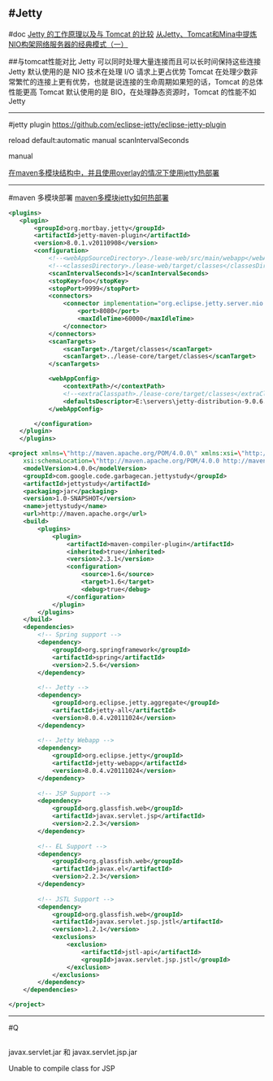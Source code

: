 #Jetty
---
#doc
[Jetty 的工作原理以及与 Tomcat 的比较](http://www.ibm.com/developerworks/cn/java/j-lo-jetty/index.html)
[从Jetty、Tomcat和Mina中提炼NIO构架网络服务器的经典模式（一）](http://blog.csdn.net/cutesource/article/details/6192016)

##与tomcat性能对比
Jetty 可以同时处理大量连接而且可以长时间保持这些连接
Jetty 默认使用的是 NIO 技术在处理 I/O 请求上更占优势
Tomcat 在处理少数非常繁忙的连接上更有优势，也就是说连接的生命周期如果短的话，Tomcat 的总体性能更高
Tomcat 默认使用的是 BIO，在处理静态资源时，Tomcat 的性能不如 Jetty


---
#jetty plugin
https://github.com/eclipse-jetty/eclipse-jetty-plugin


reload
default:automatic
manual
scanIntervalSeconds

manual

[在maven多模块结构中，并且使用overlay的情况下使用jetty热部署](http://www.cnblogs.com/firejava/p/6269138.html)


---
#maven 多模块部署
[maven多模块jetty如何热部署](http://www.oschina.net/question/1383717_129478)
```xml
<plugins>
   <plugin>
       <groupId>org.mortbay.jetty</groupId>
       <artifactId>jetty-maven-plugin</artifactId>
       <version>8.0.1.v20110908</version>
       <configuration>
           <!--<webAppSourceDirectory>./lease-web/src/main/webapp</webAppSourceDirectory>-->
           <!--<classesDirectory>./lease-web/target/classes</classesDirectory>-->
           <scanIntervalSeconds>1</scanIntervalSeconds>
           <stopKey>foo</stopKey>
           <stopPort>9999</stopPort>
           <connectors>
               <connector implementation="org.eclipse.jetty.server.nio.SelectChannelConnector">
                   <port>8080</port>
                   <maxIdleTime>60000</maxIdleTime>
               </connector>
           </connectors>
           <scanTargets>
               <scanTarget>./target/classes</scanTarget>
               <scanTarget>../lease-core/target/classes</scanTarget>
           </scanTargets>

           <webAppConfig>
               <contextPath>/</contextPath>
               <!--<extraClasspath>./lease-core/target/classes</extraClasspath>-->
               <defaultsDescriptor>E:\servers\jetty-distribution-9.0.6.v20130930\etc\webdefault.xml</defaultsDescriptor>
           </webAppConfig>

       </configuration>
   </plugin>
   </plugins>
```

```xml
<project xmlns=\"http://maven.apache.org/POM/4.0.0\" xmlns:xsi=\"http://www.w3.org/2001/XMLSchema-instance\"
    xsi:schemaLocation=\"http://maven.apache.org/POM/4.0.0 http://maven.apache.org/maven-v4_0_0.xsd\">
    <modelVersion>4.0.0</modelVersion>
    <groupId>com.google.code.garbagecan.jettystudy</groupId>
    <artifactId>jettystudy</artifactId>
    <packaging>jar</packaging>
    <version>1.0-SNAPSHOT</version>
    <name>jettystudy</name>
    <url>http://maven.apache.org</url>
    <build>
        <plugins>
            <plugin>
                <artifactId>maven-compiler-plugin</artifactId>
                <inherited>true</inherited>
                <version>2.3.1</version>
                <configuration>
                    <source>1.6</source>
                    <target>1.6</target>
                    <debug>true</debug>
                </configuration>
            </plugin>
        </plugins>
    </build>
    <dependencies>
        <!-- Spring support -->
        <dependency>
            <groupId>org.springframework</groupId>
            <artifactId>spring</artifactId>
            <version>2.5.6</version>
        </dependency>
 
        <!-- Jetty -->
        <dependency>
            <groupId>org.eclipse.jetty.aggregate</groupId>
            <artifactId>jetty-all</artifactId>
            <version>8.0.4.v20111024</version>
        </dependency>
 
        <!-- Jetty Webapp -->
        <dependency>
            <groupId>org.eclipse.jetty</groupId>
            <artifactId>jetty-webapp</artifactId>
            <version>8.0.4.v20111024</version>
        </dependency>
 
        <!-- JSP Support -->
        <dependency>
            <groupId>org.glassfish.web</groupId>
            <artifactId>javax.servlet.jsp</artifactId>
            <version>2.2.3</version>
        </dependency>
 
        <!-- EL Support -->
        <dependency>
            <groupId>org.glassfish.web</groupId>
            <artifactId>javax.el</artifactId>
            <version>2.2.3</version>
        </dependency>
 
        <!-- JSTL Support -->
        <dependency>
            <groupId>org.glassfish.web</groupId>
            <artifactId>javax.servlet.jsp.jstl</artifactId>
            <version>1.2.1</version>
            <exclusions>
                <exclusion>
                    <artifactId>jstl-api</artifactId>
                    <groupId>javax.servlet.jsp.jstl</groupId>
                </exclusion>
            </exclusions>
        </dependency>
    </dependencies>

</project>
```


---
#Q
##
javax.servlet.jar 和 javax.servlet.jsp.jar

Unable to compile class for JSP


